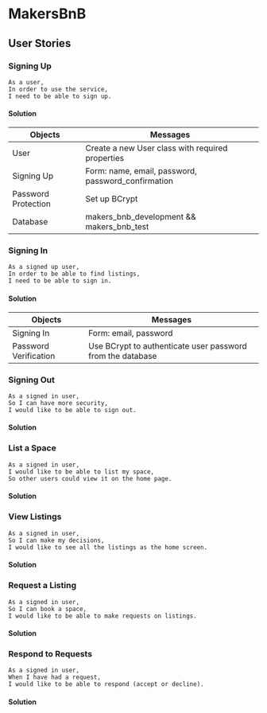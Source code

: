 # MakersBnB

## User Stories

### Signing Up
```
As a user,
In order to use the service,
I need to be able to sign up.
```
#### Solution
Objects	            | Messages
---                 | ---
User                | Create a new User class with required properties
Signing Up          | Form: name, email, password, password_confirmation
Password Protection | Set up BCrypt
Database            | makers_bnb_development && makers_bnb_test


### Signing In
```
As a signed up user,
In order to be able to find listings,
I need to be able to sign in.
```
#### Solution
Objects	              | Messages
---                   | ---
Signing In            | Form: email, password
Password Verification | Use BCrypt to authenticate user password from the database


### Signing Out
```
As a signed in user,
So I can have more security,
I would like to be able to sign out.
```
#### Solution


### List a Space
```
As a signed in user,
I would like to be able to list my space,
So other users could view it on the home page.
```
#### Solution


### View Listings
```
As a signed in user,
So I can make my decisions,
I would like to see all the listings as the home screen.
```
#### Solution


### Request a Listing
```
As a signed in user,
So I can book a space,
I would like to be able to make requests on listings.
```
#### Solution


### Respond to Requests
```
As a signed in user,
When I have had a request,
I would like to be able to respond (accept or decline).
```
#### Solution

